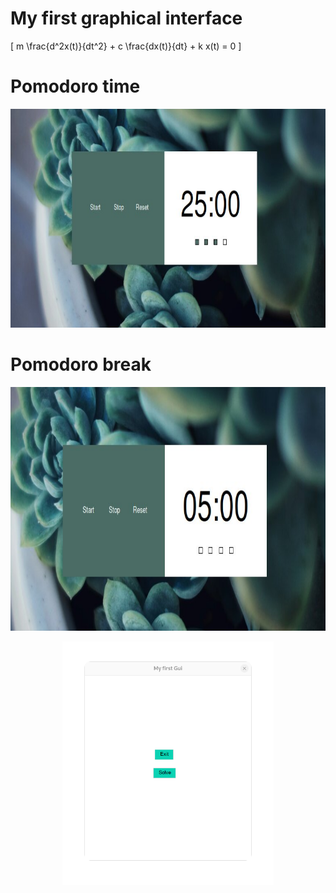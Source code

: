 # My first graphical interface


\[
m \frac{d^2x(t)}{dt^2} + c \frac{dx(t)}{dt} + k x(t) = 0
\]





# Pomodoro time

<p align="center">
  <img width="820" height="350" src="pomodoro.jpg">
</p>

# Pomodoro break

<p align="center">
  <img with="850" height="390" src="break.jpg">
</p>

<p align="center">
  <img with="850" height="390" src="gui.jpg">
</p>
